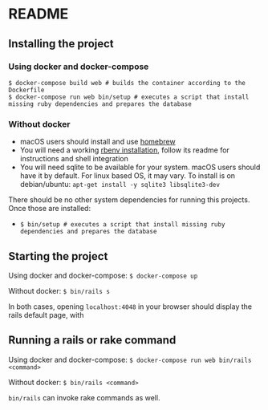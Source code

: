 # README

## Installing the project

### Using docker and docker-compose

```
$ docker-compose build web # builds the container according to the Dockerfile
$ docker-compose run web bin/setup # executes a script that install missing ruby dependencies and prepares the database
```

### Without docker

* macOS users should install and use [homebrew](https://brew.sh)
* You will need a working [rbenv installation](https://github.com/rbenv/rbenv#installation), follow its readme for instructions and shell integration
* You will need sqlite to be available for your system. macOS users should have it by default. For linux based OS, it may vary. To install is on debian/ubuntu: `apt-get install -y sqlite3 libsqlite3-dev`

There should be no other system dependencies for running this projects. Once those are installed:

* `$ bin/setup # executes a script that install missing ruby dependencies and prepares the database`

## Starting the project

Using docker and docker-compose: `$ docker-compose up`

Without docker: `$ bin/rails s`

In both cases, opening `localhost:4048` in your browser should display the rails default page, with

## Running a rails or rake command

Using docker and docker-compose: `$ docker-compose run web bin/rails <command>`

Without docker: `$ bin/rails <command>`

`bin/rails` can invoke rake commands as well.
